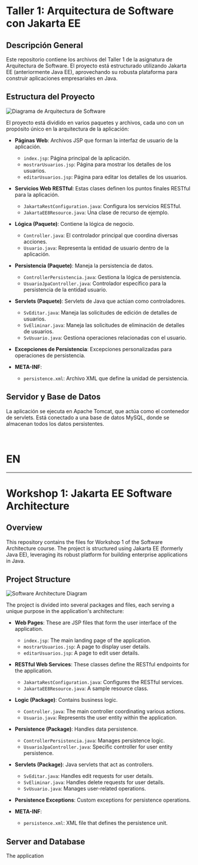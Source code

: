  
# Taller 1: Arquitectura de Software con Jakarta EE

## Descripción General

Este repositorio contiene los archivos del Taller 1 de la asignatura de Arquitectura de Software. El proyecto está estructurado utilizando Jakarta EE (anteriormente Java EE), aprovechando su robusta plataforma para construir aplicaciones empresariales en Java.

## Estructura del Proyecto

![Diagrama de Arquitectura de Software](https://github.com/davidfer1112/Taller1Arqui/assets/90224781/dd213fa7-956f-4fba-b628-ec952ba67c19)

El proyecto está dividido en varios paquetes y archivos, cada uno con un propósito único en la arquitectura de la aplicación:

- **Páginas Web**: Archivos JSP que forman la interfaz de usuario de la aplicación.
  - `index.jsp`: Página principal de la aplicación.
  - `mostrarUsuarios.jsp`: Página para mostrar los detalles de los usuarios.
  - `editarUsuarios.jsp`: Página para editar los detalles de los usuarios.

- **Servicios Web RESTful**: Estas clases definen los puntos finales RESTful para la aplicación.
  - `JakartaRestConfiguration.java`: Configura los servicios RESTful.
  - `JakartaEE8Resource.java`: Una clase de recurso de ejemplo.

- **Lógica (Paquete)**: Contiene la lógica de negocio.
  - `Controller.java`: El controlador principal que coordina diversas acciones.
  - `Usuario.java`: Representa la entidad de usuario dentro de la aplicación.

- **Persistencia (Paquete)**: Maneja la persistencia de datos.
  - `ControllerPersistencia.java`: Gestiona la lógica de persistencia.
  - `UsuarioJpaController.java`: Controlador específico para la persistencia de la entidad usuario.

- **Servlets (Paquete)**: Servlets de Java que actúan como controladores.
  - `SvEditar.java`: Maneja las solicitudes de edición de detalles de usuarios.
  - `SvEliminar.java`: Maneja las solicitudes de eliminación de detalles de usuarios.
  - `SvUsuario.java`: Gestiona operaciones relacionadas con el usuario.

- **Excepciones de Persistencia**: Excepciones personalizadas para operaciones de persistencia.

- **META-INF**:
  - `persistence.xml`: Archivo XML que define la unidad de persistencia.

## Servidor y Base de Datos

La aplicación se ejecuta en Apache Tomcat, que actúa como el contenedor de servlets. Está conectado a una base de datos MySQL, donde se almacenan todos los datos persistentes.

</br>

# EN

---

# Workshop 1: Jakarta EE Software Architecture 

## Overview

This repository contains the files for Workshop 1 of the Software Architecture course. The project is structured using Jakarta EE (formerly Java EE), leveraging its robust platform for building enterprise applications in Java.

## Project Structure

![Software Architecture Diagram](https://github.com/davidfer1112/Taller1Arqui/assets/90224781/dd213fa7-956f-4fba-b628-ec952ba67c19)

The project is divided into several packages and files, each serving a unique purpose in the application's architecture:

- **Web Pages**: These are JSP files that form the user interface of the application.
  - `index.jsp`: The main landing page of the application.
  - `mostrarUsuarios.jsp`: A page to display user details.
  - `editarUsuarios.jsp`: A page to edit user details.

- **RESTful Web Services**: These classes define the RESTful endpoints for the application.
  - `JakartaRestConfiguration.java`: Configures the RESTful services.
  - `JakartaEE8Resource.java`: A sample resource class.

- **Logic (Package)**: Contains business logic.
  - `Controller.java`: The main controller coordinating various actions.
  - `Usuario.java`: Represents the user entity within the application.

- **Persistence (Package)**: Handles data persistence.
  - `ControllerPersistencia.java`: Manages persistence logic.
  - `UsuarioJpaController.java`: Specific controller for user entity persistence.

- **Servlets (Package)**: Java servlets that act as controllers.
  - `SvEditar.java`: Handles edit requests for user details.
  - `SvEliminar.java`: Handles delete requests for user details.
  - `SvUsuario.java`: Manages user-related operations.

- **Persistence Exceptions**: Custom exceptions for persistence operations.

- **META-INF**:
  - `persistence.xml`: XML file that defines the persistence unit.

## Server and Database

The application

